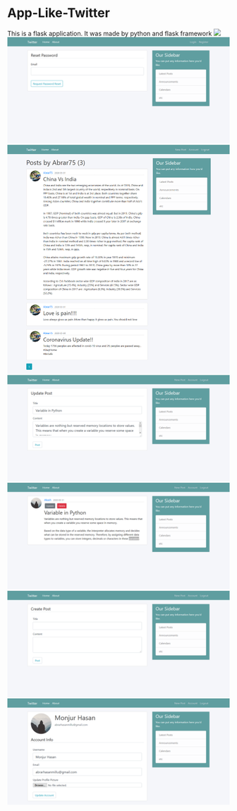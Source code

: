 # App-Like-Twitter
This is a flask application. It was made by python and flask framework
<img src="twitterblog/static/img/1(1).png"/>
<img src="twitterblog/static/img/2.png"/>
<img src="twitterblog/static/img/3.png"/>
<img src="twitterblog/static/img/4.png"/>
<img src="twitterblog/static/img/5.png"/>
<img src="twitterblog/static/img/6.png"/>
<img src="twitterblog/static/img/7.png"/>
